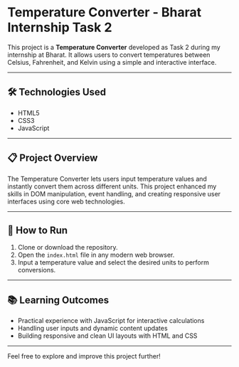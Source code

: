 # Temperature Converter - Bharat Internship Task 2

This project is a **Temperature Converter** developed as Task 2 during my internship at Bharat. It allows users to convert temperatures between Celsius, Fahrenheit, and Kelvin using a simple and interactive interface.

---

## 🛠️ Technologies Used

- HTML5  
- CSS3  
- JavaScript

---

## 📋 Project Overview

The Temperature Converter lets users input temperature values and instantly convert them across different units. This project enhanced my skills in DOM manipulation, event handling, and creating responsive user interfaces using core web technologies.

---

## 🚀 How to Run

1. Clone or download the repository.  
2. Open the `index.html` file in any modern web browser.  
3. Input a temperature value and select the desired units to perform conversions.

---

## 📚 Learning Outcomes

- Practical experience with JavaScript for interactive calculations  
- Handling user inputs and dynamic content updates  
- Building responsive and clean UI layouts with HTML and CSS

---

Feel free to explore and improve this project further!
